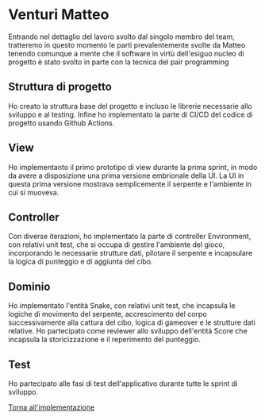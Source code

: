 # Venturi Matteo


Entrando nel dettaglio del lavoro svolto dal singolo membro del team, tratteremo in questo momento le parti prevalentemente svolte da Matteo tenendo comunque a mente che il software in virtù dell'esiguo nucleo di progetto è stato svolto in parte con la tecnica del pair programming

## Struttura di progetto
Ho creato la struttura base del progetto e incluso le librerie necessarie allo sviluppo e al testing. Infine ho implementato la parte di CI/CD del codice di progetto usando Github Actions.

## View
Ho implementanto il primo prototipo di view durante la prima sprint, in modo da avere a disposizione una prima versione embrionale della UI. La UI in questa prima versione mostrava semplicemente il serpente e l'ambiente in cui si muoveva.

## Controller
Con diverse iterazioni, ho implementato la parte di controller Environment, con relativi unit test, che si occupa di gestire l'ambiente del gioco, incorporando le necessarie strutture dati, pilotare il serpente e incapsulare la logica di punteggio e di aggiunta del cibo.

## Dominio
Ho implementato l'entità Snake, con relativi unit test, che incapsula le logiche di movimento del serpente, accrescimento del corpo successivamente alla cattura del cibo, logica di gameover e le strutture dati relative.
Ho partecipato come reviewer allo sviluppo dell'entità Score che incapsula la storicizzazione e il reperimento del punteggio.

## Test
Ho partecipato alle fasi di test dell'applicativo durante tutte le sprint di sviluppo.

[Torna all'implementazione](../5-implementazione.md)

